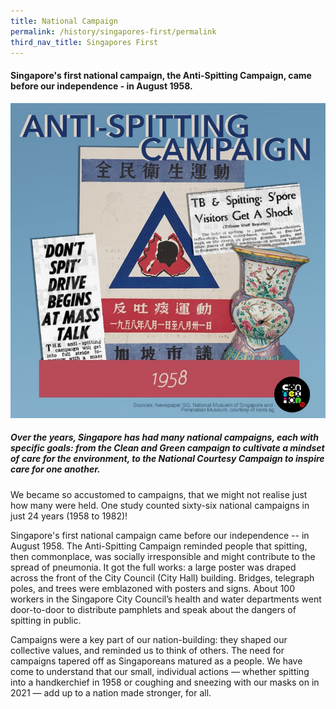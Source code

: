 ```yaml
---
title: National Campaign
permalink: /history/singapores-first/permalink
third_nav_title: Singapores First
---
```

#### Singapore's first national campaign, the Anti-Spitting Campaign, came before our independence - in August 1958.

![Alt text for image on Isomer site](/images/antispitting1.jpg)
##### Over the years, Singapore has had many national campaigns, each with specific goals: from the Clean and Green campaign to cultivate a mindset of care for the environment, to the National Courtesy Campaign to inspire care for one another.

We became so accustomed to campaigns, that we might not realise just how many were held. One study counted sixty-six national campaigns in just 24 years (1958 to 1982)!

Singapore's first national campaign came before our independence -- in August 1958.
The Anti-Spitting Campaign reminded people that spitting, then commonplace, was socially irresponsible and might contribute to the spread of pneumonia. It got the full works: a large poster was draped across the front of the City Council (City Hall) building. Bridges, telegraph poles, and trees were emblazoned with posters and signs. About 100 workers in the Singapore City Council’s health and water departments went door-to-door to distribute pamphlets and speak about the dangers of spitting in public.

Campaigns were a key part of our nation-building: they shaped our collective values, and reminded us to think of others. The need for campaigns tapered off as Singaporeans matured as a people. We have come to understand that our small, individual actions — whether spitting into a handkerchief in 1958 or coughing and sneezing with our masks on in 2021 — add up to a nation made stronger, for all.